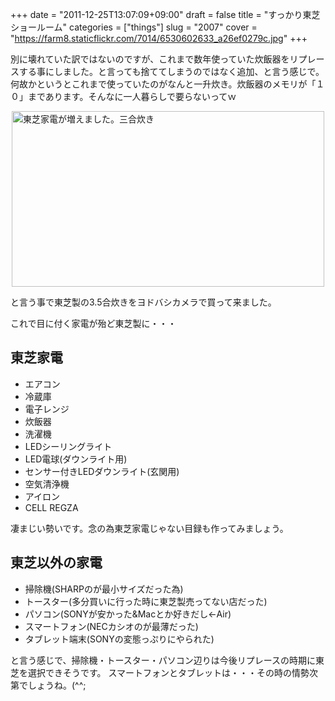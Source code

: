 +++
date = "2011-12-25T13:07:09+09:00"
draft = false
title = "すっかり東芝ショールーム"
categories = ["things"]
slug = "2007"
cover = "https://farm8.staticflickr.com/7014/6530602633_a26ef0279c.jpg"
+++

<p>別に壊れていた訳ではないのですが、これまで数年使っていた炊飯器をリプレースする事にしました。と言っても捨ててしまうのではなく追加、と言う感じで。何故かというとこれまで使っていたのがなんと一升炊き。炊飯器のメモリが「１０」まであります。そんなに一人暮らしで要らないってｗ</p>
<p><a title="View '東芝家電が増えました。三合炊き' on Flickr.com" href="https://www.flickr.com/photos/30749043@N07/6530602633"><img style="display: block; margin-left: auto; margin-right: auto;" title="東芝家電が増えました。三合炊き" src="https://farm8.staticflickr.com/7014/6530602633_a26ef0279c.jpg" border="0" alt="東芝家電が増えました。三合炊き" width="500" height="281" /></a></p>
<p>と言う事で東芝製の3.5合炊きをヨドバシカメラで買って来ました。</p>
<p>これで目に付く家電が殆ど東芝製に・・・</p>
<h2>東芝家電</h2>
<ul>
 <li>エアコン
 </li><li>冷蔵庫
 </li><li>電子レンジ
 </li><li>炊飯器
 </li><li>洗濯機
 </li><li>LEDシーリングライト
 </li><li>LED電球(ダウンライト用)
 </li><li>センサー付きLEDダウンライト(玄関用)
 </li><li>空気清浄機
 </li><li>アイロン
 </li><li>CELL REGZA
</li></ul>
凄まじい勢いです。念の為東芝家電じゃない目録も作ってみましょう。
<h2>東芝以外の家電</h2>
<ul>
 <li>掃除機(SHARPのが最小サイズだった為)
 </li><li>トースター(多分買いに行った時に東芝製売ってない店だった)
 </li><li>パソコン(SONYが安かった&Macとか好きだし←Air)
 </li><li>スマートフォン(NECカシオのが最薄だった)
 </li><li>タブレット端末(SONYの変態っぷりにやられた)
</li></ul>
と言う感じで、掃除機・トースター・パソコン辺りは今後リプレースの時期に東芝を選択できそうです。
スマートフォンとタブレットは・・・その時の情勢次第でしょうね。(^^;
